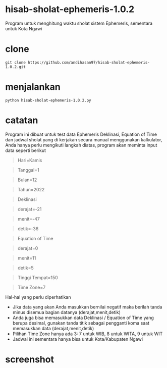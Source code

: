 # hisab-sholat-ephemeris-1.0.2
Program untuk menghitung waktu sholat sistem Ephemeris, sementara untuk Kota Ngawi

# clone 
`git clone https://github.com/andihasan97/hisab-sholat-ephemeris-1.0.2.git`

# menjalankan 
`python hisab-sholat-ephemeris-1.0.2.py` 

# catatan 
Program ini dibuat untuk test data Ephemeris Deklinasi, Equation of Time dan jadwal sholat yang di kerjakan secara manual menggunakan kalkulator, Anda hanya perlu mengikuti langkah diatas, program akan meminta input data seperti berikut 

>Hari=Kamis 

>Tanggal=1 

>Bulan=12 

>Tahun=2022 
>

>Deklinasi 

>derajat=-21 

>menit=-47

>detik=-36
>

>Equation of Time 

>derajat=0

>menit=11

>detik=5
>

>Tinggi Tempat=150

>Time Zone=7

Hal-hal yang perlu diperhatikan 
* Jika data yang akan Anda masukkan bernilai negatif maka berilah tanda minus disemua bagian datanya (derajat,menit,detik) 
* Anda juga bisa memasukkan data Deklinasi / Equation of Time yang berupa desimal, gunakan tanda titik sebagai pengganti koma saat memasukkan data (derajat,menit,detik)
* Pilihan Time Zone hanya ada 3: 7 untuk WIB, 8 untuk WITA, 9 untuk WIT 
* Jadwal ini sementara hanya bisa untuk Kota/Kabupaten Ngawi 

# screenshot 
